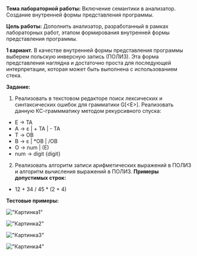 <b>Тема лабораторной работы:</b> Включение семантики в анализатор. Создание внутренней формы представления программы.

<b>Цель работы:</b> Дополнить анализатор, разработанный в рамках лабораторных работ, этапом формирования внутренней формы представления программы.

 

<b>1 вариант.</b> В качестве внутренней формы представления программы выберем польскую инверсную запись (ПОЛИЗ). Эта форма представления наглядна и достаточно проста для последующей интерпретации, которая может быть выполнена с использованием стека.

<b>Задание:</b>

1) Реализовать в текстовом редакторе поиск лексических и синтаксических ошибок для грамматики G[\<E\>]. Реализовать данную КС-граммматику методом рекурсивного спуска:
- E → TA 
- A → ε | + TA | - TA 
- T → ОВ 
- В → ε | *ОВ | /ОВ 
- О → num | (E) 
- num  → digit {digit}

2) Реализовать алгоритм записи арифметических выражений в ПОЛИЗ и алгоритм вычисления выражений в ПОЛИЗ.
<b>Примеры допустимых строк:</b>
- 12 + 34 / 45 * (2 + 4)

<b>Тестовые примеры:</b>

!["Картинка1"]("Картинка1")

!["Картинка2"]("Картинка2")

!["Картинка3"]("Картинка3")

!["Картинка4"]("Картинка4")
